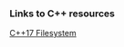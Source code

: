 ### Links to C++ resources
[C++17 Filesystem](https://www.codingame.com/playgrounds/5659/c17-filesystem)